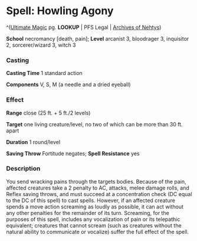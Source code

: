 # Spell: Howling Agony

^([Ultimate Magic][ss-howling-agony] pg. **LOOKUP** | PFS Legal | [Archives of Nehtys][sn-howling-agony])

**School** necromancy [death, pain]; **Level** arcanist 3, bloodrager 3, inquisitor 2, sorcerer/wizard 3, witch 3

### Casting

**Casting Time** 1 standard action  

**Components** V, S, M (a needle and a dried eyeball)

### Effect

**Range** close (25 ft. + 5 ft./2 levels)  

**Target** one living creature/level, no two of which can be more than 30 ft. apart  

**Duration** 1 round/level  

**Saving Throw** Fortitude negates; **Spell Resistance** yes

### Description

You send wracking pains through the targets bodies. Because of the pain, affected creatures take a 2 penalty to AC, attacks, melee damage rolls, and Reflex saving throws, and must succeed at a concentration check (DC equal to the DC of this spell) to cast spells. However, if an affected creature spends a move action screaming as loudly as possible, it can act without any other penalties for the remainder of its turn. Screaming, for the purposes of this spell, includes any vocalization of pain or its telepathic equivalent; creatures that cannot scream (such as creatures without the natural ability to communicate or vocalize) suffer the full effect of the spell.

[ss-howling-agony]: http://paizo.com/pathfinderRPG/v57
[sn-howling-agony]: http://www.archivesofnethys.com/SpellDisplay.aspx?ItemName=Howling%20Agony
